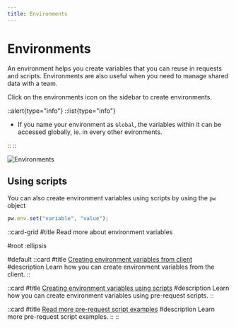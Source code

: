 ```yaml
---
title: Environments
---
```


# Environments

An environment helps you create variables that you can reuse in requests and scripts. Environments are also useful when you need to manage shared data with a team.

Click on the environments icon on the sidebar to create environments.

::alert{type="info"}
::list{type="info"}

- If you name your environment as `Global`, the variables within it can be accessed globally, ie. in every other evironments.

::
::

![Environments](/features/environments.png)

## Using scripts

You can also create environment variables using scripts by using the `pw` object

```javascript
pw.env.set("variable", "value");
```

::card-grid
#title
Read more about environment variables

#root
:ellipsis

#default
  ::card
  #title
  [Creating environment variables from client](/documentation/getting-started/rest/environment-variables)
  #description
  Learn how you can create environment variables from the client.
  ::

  ::card
  #title
  [Creating environment variables using scripts](/documentation/getting-started/rest/pre-request-scripts#setting-environment-variables#setting-environment-variables)
  #description
  Learn how you can create environment variables using pre-request scripts.
  ::

  ::card
  #title
  [Read more pre-request script examples](/documentation/getting-started/rest/pre-request-scripts#examples)
  #description
  Learn more pre-request script examples.
  ::
::
